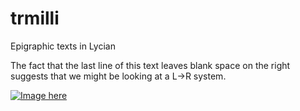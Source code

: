 # trmilli

Epigraphic texts in Lycian

The fact that the last line of this text leaves blank space on the right suggests that we might be looking at a L->R system.

[![Image here](http://www.homermultitext.org/iipsrv?OBJ=IIP,1.0&FIF=/project/homer/pyramidal/deepzoom/lycian/hc/v1/2007.02.0003.tif&RGN=0.001243,0.02360,0.9919,0.5798&wID=400&CVT=JPEG)
](http://www.homermultitext.org/ict2/?urn=urn:cite2:lycian:hc.v1:2007.02.0003@0.8179,0.4624,0.1821,0.1399)

